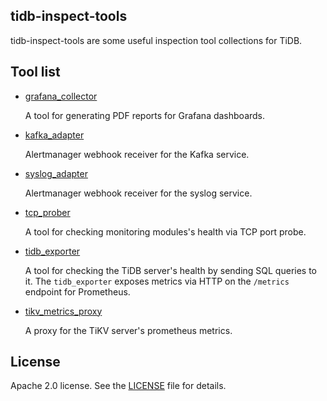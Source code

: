 tidb-inspect-tools
------

tidb-inspect-tools are some useful inspection tool collections for TiDB.

## Tool list

- [grafana_collector](https://github.com/pingcap/tidb-inspect-tools/tree/master/grafana_collector)

  A tool for generating PDF reports for Grafana dashboards.

- [kafka_adapter](https://github.com/pingcap/tidb-inspect-tools/tree/master/kafka_adapter)

  Alertmanager webhook receiver for the Kafka service.

- [syslog_adapter](https://github.com/pingcap/tidb-inspect-tools/tree/master/syslog_adapter)

  Alertmanager webhook receiver for the syslog service.

- [tcp_prober](https://github.com/pingcap/tidb-inspect-tools/tree/master/tcp_prober)

  A tool for checking monitoring modules's health via TCP port probe.

- [tidb_exporter](https://github.com/pingcap/tidb-inspect-tools/tree/master/tidb_exporter)

  A tool for checking the TiDB server's health by sending SQL queries to it. The `tidb_exporter` exposes metrics via HTTP on the `/metrics` endpoint for Prometheus.

- [tikv_metrics_proxy](https://github.com/pingcap/tidb-inspect-tools/tree/master/tikv_metrics_proxy)

  A proxy for the TiKV server's prometheus metrics.

## License
Apache 2.0 license. See the [LICENSE](https://github.com/pingcap/tidb-inspect-tools/blob/master/LICENSE) file for details.
